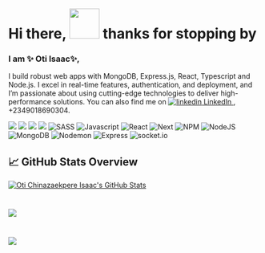 
# Hi there, <img src="https://raw.githubusercontent.com/MartinHeinz/MartinHeinz/master/wave.gif" width="60px"> thanks for stopping by

### I am ✨ Oti Isaac✨,

I build robust web apps with MongoDB, Express.js, React, Typescript and Node.js. I excel in real-time features, authentication, and deployment, and I’m passionate about using cutting-edge technologies to deliver high-performance solutions. You can also find me on 
<a href="https://www.linkedin.com/in/webby" rel="nofollow noreferrer">
  <img src="https://i.sstatic.net/gVE0j.png" alt="linkedin"> LinkedIn
</a>, +2349018690304.

![](https://img.shields.io/badge/HTML5-%2320232a?style=flat&logo=html5&logoColor=white)
![](https://img.shields.io/badge/CSS3-%2320232a?style=flat&logo=css3&logoColor=white)
![](https://img.shields.io/badge/Bootstrap-%2320232a?style=flat&logo=bootstrap&logoColor=white)
![](https://img.shields.io/badge/Tailwindcss-%2320232a?style=flat&logo=tailwindcss&logoColor=white)
![SASS](https://img.shields.io/badge/SASS/SCSS-%2320232a?style=flat&logo=sass&logoColor=white)
![Javascript](https://img.shields.io/badge/JavaScript-%2320232a?style=flat&logo=javascript&logoColor=white)
![React](https://img.shields.io/badge/React-%2320232a?style=flat&logo=react&logoColor=white)
![Next](https://img.shields.io/badge/NextJs-%2320232a?style=flat&logo=vercel&logoColor=white)
![NPM](https://img.shields.io/badge/NPM-%2320232a?style=flat&logo=npm&logoColor=white)
![NodeJS](https://img.shields.io/badge/NodeJS-%2320232a?style=flat&logo=node.js&logoColor=white)
![MongoDB](https://img.shields.io/badge/MongoDB-%2320232a?style=flat&logo=mongodb&logoColor=white)
![Nodemon](https://img.shields.io/badge/Nodemon-%2320232a?style=flat&logo=nodemon&logoColor=white)
![Express](https://img.shields.io/badge/ExpressJS-%2320232a?style=flat&logo=Express&logoColor=white)
![socket.io](https://img.shields.io/badge/SocketIO-%2320232a?style=flat&logo=socket.io&logoColor=white)

## &#x1f4c8; GitHub Stats Overview
<a href="https://github.com/otiisaac199">
  <img align="center" src="https://github-readme-stats.vercel.app/api?username=otiisaac199&count_private=true&show_icons=true&theme=dracula" alt="Oti Chinazaekpere Isaac's GitHub Stats" />
</a>

#
<a href="https://github.com/otiisaac199">
  <img align="center" src="https://github-readme-stats.vercel.app/api/top-langs/?username=otiisaac199&layout=compact&show_icons=true&theme=tokyonight&langs_count=8" />
</a>


#
<a href="https://github.com/otiisaac199">
  <img align="center" src="http://github-readme-streak-stats.herokuapp.com?user=otiisaac199&theme=radical&date_format=M%20j%5B%2C%20Y%5D" /> 
</a> 


<!-- Resources -->
<!-- Icons: https://simpleicons.org/ -->
<!-- GitHub Stats: https://github.com/anuraghazra/github-readme-stats -->
<!-- Emojis: https://emojipedia.org/emoji/ -->
<!-- HTML Emojis: https://www.fileformat.info/index.htm -->
<!-- Shields: https://shields.io/ -->
